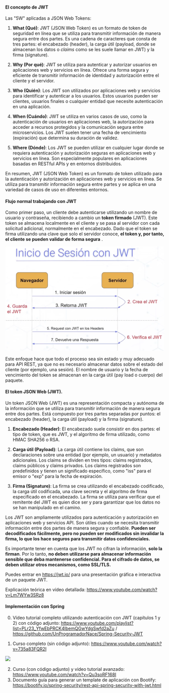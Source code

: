 #### El concepto de JWT

Las "5W" aplicadas a JSON Web Tokens:

1. **What (Qué)**: JWT (JSON Web Token) es un formato de token de seguridad en línea que se utiliza para transmitir información de manera segura entre dos partes. Es una cadena de caracteres que consta de tres partes: el encabezado (header), la carga útil (payload, donde se almacenan los datos o *claims* como se les suele llamar en JWT) y la firma (signature).

2. **Why (Por qué)**: JWT se utiliza para autenticar y autorizar usuarios en aplicaciones web y servicios en línea. Ofrece una forma segura y eficiente de transmitir información de identidad y autorización entre el cliente y el servidor.

3. **Who (Quién)**: Los JWT son utilizados por aplicaciones web y servicios para identificar y autenticar a los usuarios. Estos usuarios pueden ser clientes, usuarios finales o cualquier entidad que necesite autenticación en una aplicación.

4. **When (Cuándo)**: JWT se utiliza en varios casos de uso, como la autenticación de usuarios en aplicaciones web, la autorización para acceder a recursos protegidos y la comunicación segura entre microservicios. Los JWT suelen tener una fecha de vencimiento (expiración) que determina su duración de validez.

5. **Where (Dónde)**: Los JWT se pueden utilizar en cualquier lugar donde se requiera autenticación y autorización seguras en aplicaciones web y servicios en línea. Son especialmente populares en aplicaciones basadas en RESTful APIs y en entornos distribuidos.

En resumen, JWT (JSON Web Token) es un formato de token utilizado para la autenticación y autorización en aplicaciones web y servicios en línea. Se utiliza para transmitir información segura entre partes y se aplica en una variedad de casos de uso en diferentes entornos.

#### Flujo normal trabajando con JWT

Como primer paso, un cliente debe autenticarse utilizando un nombre de usuario y contraseña, recibiendo a cambio un **token firmado** (JWT). Este token se almacena localmente en el cliente y se pasa al servidor con cada solicitud adicional, normalmente en el encabezado. Dado que el token se firma utilizando una clave que solo el servidor conoce, **el token y, por tanto, el cliente se pueden validar de forma segura** .

![](Pasted%20image%2020240205172840.png)

Este enfoque hace que todo el proceso sea sin estado y muy adecuado para API REST, ya que no es necesario almacenar datos sobre el estado del cliente (por ejemplo, una sesión). El nombre de usuario y la fecha de vencimiento del token se almacenan en la carga útil (pay load o cuerpo) del paquete.

#### El token JSON Web (JWT).

Un token JSON Web (JWT) es una representación compacta y autónoma de la información que se utiliza para transmitir información de manera segura entre dos partes. Está compuesto por tres partes separadas por puntos: el encabezado (header), la carga útil (payload) y la firma (signature).

1. **Encabezado (Header)**: El encabezado suele consistir en dos partes: el tipo de token, que es JWT, y el algoritmo de firma utilizado, como HMAC SHA256 o RSA.

2. **Carga útil (Payload)**: La carga útil contiene los claims, que son declaraciones sobre una entidad (por ejemplo, un usuario) y metadatos adicionales. Los claims se dividen en tres tipos: claims registrados, claims públicos y claims privados. Los claims registrados son predefinidos y tienen un significado específico, como "iss" para el emisor o "exp" para la fecha de expiración.

3. **Firma (Signature)**: La firma se crea utilizando el encabezado codificado, la carga útil codificada, una clave secreta y el algoritmo de firma especificado en el encabezado. La firma se utiliza para verificar que el remitente del JWT es quien dice ser y para garantizar que los datos no se han manipulado en el camino.

Los JWT son ampliamente utilizados para autenticación y autorización en aplicaciones web y servicios API. Son útiles cuando se necesita transmitir información entre dos partes de manera segura y confiable. **Pueden ser decodificados fácilmente, pero no pueden ser modificados sin invalidar la firma, lo que los hace seguros para transmitir datos confidenciales.**

Es importante tener en cuenta que los JWT no cifran la información, **solo la firman**. Por lo tanto, **no deben utilizarse para almacenar información sensible que deba mantenerse confidencial. Para el cifrado de datos, se deben utilizar otros mecanismos, como SSL/TLS.**

Puedes entrar en https://jwt.io/ para una presentación gráfica e interactiva de un paquete JWT. 

Explicación teórica en vídeo detallada: https://www.youtube.com/watch?v=Lm7WYw3SRz8

#### Implementación con Spring

0. Vídeo tutorial completo utilizando autenticación con JWT (capítulos 1 y 2) con código adjunto: https://www.youtube.com/playlist?list=PLr23_YfwEbPRCK4IbemQGwYdgSwfd2aZu   / https://github.com/UnProgramadorNace/Spring-Security-JWT


1. Curso completo (sin código adjunto): https://www.youtube.com/watch?v=735a83FQR2I

![](Diagrama%20Spring%20Security%20JWT%20Flow.png)


2. Curso (con código adjunto) y video tutorial avanzado: https://www.youtube.com/watch?v=Qu3soRF168I
3. Documento guía para generar un template de aplicación con Bootify: https://bootify.io/spring-security/rest-api-spring-security-with-jwt.html